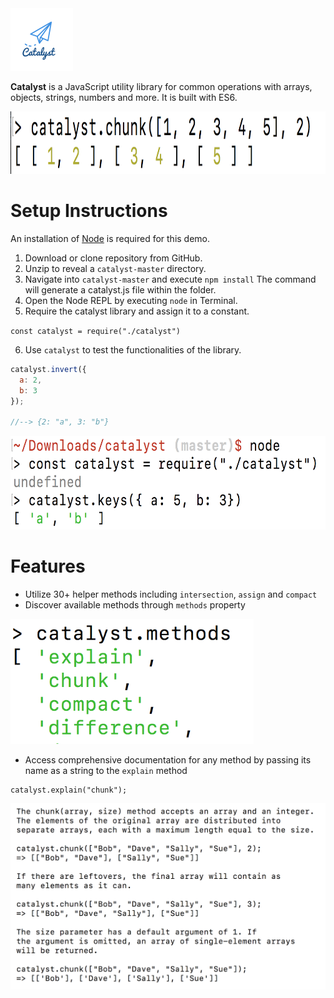 <img src="./screenshots/catalyst-logo.png" alt="chunk method" height="100"/>

**Catalyst** is a JavaScript utility library for common operations with
arrays, objects, strings, numbers and more. It is built with ES6.

<img src="./screenshots/chunk-method.png" alt="chunk method" height="100"/>

# Setup Instructions

An installation of [Node](https://nodejs.org/en/) is required for this demo.

1) Download or clone repository from GitHub.
2) Unzip to reveal a `catalyst-master` directory.
3) Navigate into `catalyst-master` and execute `npm install`
The command will generate a catalyst.js file within the folder.
4) Open the Node REPL by executing `node` in Terminal.
5) Require the catalyst library and assign it to a constant.

`const catalyst = require("./catalyst")`

6) Use `catalyst` to test the functionalities of the library.

```javascript
catalyst.invert({
  a: 2,
  b: 3
});

//--> {2: "a", 3: "b"}
```

<img src="./screenshots/setup.png" alt="Setup Process" height="150"/>

# Features

- Utilize 30+ helper methods including `intersection`, `assign` and `compact`
- Discover available methods through `methods` property

<img src="./screenshots/methods-property.png" alt="methods Property" height="200"/>

- Access comprehensive documentation for any method by passing its
name as a string to the `explain` method

```
catalyst.explain("chunk");
```
![explain Method](/screenshots/explain-method.png)
